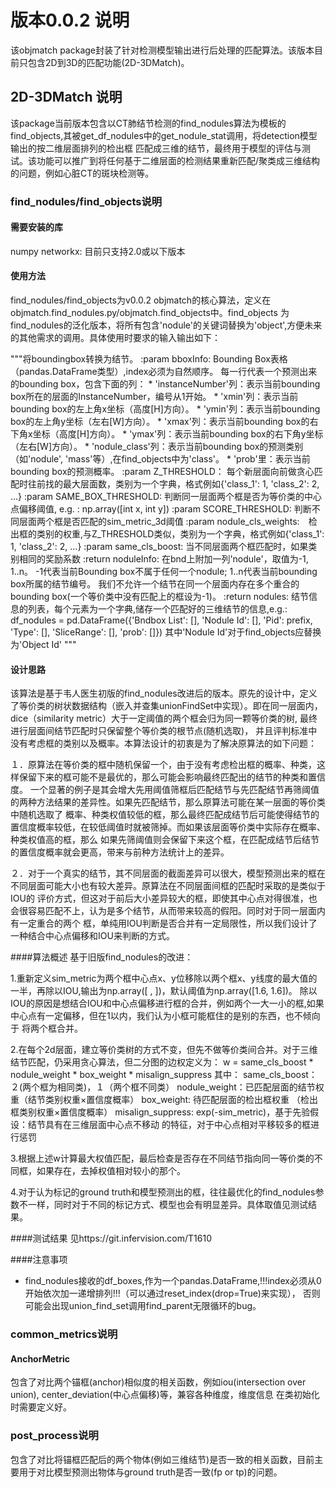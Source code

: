 # 版本0.0.2 说明
该objmatch package封装了针对检测模型输出进行后处理的匹配算法。该版本目前只包含2D到3D的匹配功能(2D-3DMatch)。

## 2D-3DMatch 说明
该package当前版本包含以CT肺结节检测的find_nodules算法为模板的find_objects,其被get_df_nodules中的get_nodule_stat调用，将detection模型输出的按二维层面排列的检出框
匹配成三维的结节，最终用于模型的评估与测试。该功能可以推广到将任何基于二维层面的检测结果重新匹配/聚类成三维结构的问题，例如心脏CT的斑块检测等。

### find_nodules/find_objects说明

#### 需要安装的库
numpy
networkx: 目前只支持2.0或以下版本

#### 使用方法
find_nodules/find_objects为v0.0.2 objmatch的核心算法，定义在objmatch.find_nodules.py/objmatch.find_objects中。find_objects
为find_nodules的泛化版本，将所有包含'nodule'的关键词替换为'object',方便未来的其他需求的调用。具体使用时要求的输入输出如下：

 """将boundingbox转换为结节。
    :param bboxInfo: Bounding Box表格（pandas.DataFrame类型）,index必须为自然顺序。
                     每一行代表一个预测出来的bounding box，包含下面的列：
                     * 'instanceNumber'列：表示当前bounding box所在的层面的InstanceNumber，编号从1开始。
                     * 'xmin'列：表示当前bounding box的左上角x坐标（高度[H]方向）。
                     * 'ymin'列：表示当前bounding box的左上角y坐标（左右[W]方向）。
                     * 'xmax'列：表示当前bounding box的右下角x坐标（高度[H]方向）。
                     * 'ymax'列：表示当前bounding box的右下角y坐标（左右[W]方向）。
                     * 'nodule_class'列：表示当前bounding box的预测类别（如'nodule', 'mass'等）,在find_objects中为'class'。
                     * 'prob'里：表示当前bounding box的预测概率。
    :param Z_THRESHOLD： 每个新层面向前做贪心匹配时往前找的最大层面数，类别为一个字典，格式例如{'class_1': 1, 'class_2': 2, ...}
    :param SAME_BOX_THRESHOLD: 判断同一层面两个框是否为等价类的中心点偏移阈值, e.g. : np.array([int x, int y])
    :param SCORE_THRESHOLD: 判断不同层面两个框是否匹配的sim_metric_3d阈值
    :param nodule_cls_weights:　检出框的类别的权重,与Z_THRESHOLD类似，类别为一个字典，格式例如{'class_1': 1, 'class_2': 2, ...}
    :param same_cls_boost: 当不同层面两个框匹配时，如果类别相同的奖励系数
    :return noduleInfo: 在bnd上附加一列'nodule'，取值为-1, 1..n。
                        -1代表当前Bounding box不属于任何一个nodule;
                        1..n代表当前bounding box所属的结节编号。
                        我们不允许一个结节在同一个层面内存在多个重合的bounding box(一个等价类中没有匹配上的框设为-1)。
    :return nodules: 结节信息的列表，每个元素为一个字典,储存一个匹配好的三维结节的信息,e.g.: 
                     df_nodules = pd.DataFrame({'Bndbox List': [], 'Nodule Id': [], 'Pid': prefix, 'Type': [],
                               'SliceRange': [], 'prob': []})
                     其中'Nodule Id'对于find_objects应替换为'Object Id'
 """

#### 设计思路
该算法是基于韦人医生初版的find_nodules改进后的版本。原先的设计中，定义了等价类的树状数据结构（嵌入并查集unionFindSet中实现）。即在同一层面内，
dice（similarity metric）大于一定阈值的两个框会归为同一颗等价类的树, 最终进行层面间结节匹配时只保留整个等价类的根节点(随机选取)，
并且评判标准中没有考虑框的类别以及概率。本算法设计的初衷是为了解决原算法的如下问题：

１．原算法在等价类的框中随机保留一个，由于没有考虑检出框的概率、种类，这样保留下来的框可能不是最优的，那么可能会影响最终匹配出的结节的种类和置信度。
一个显著的例子是其会增大先用阈值筛框后匹配结节与先匹配结节再筛阈值的两种方法结果的差异性。如果先匹配结节，那么原算法可能在某一层面的等价类中随机选取了
概率、种类权值较低的框，那么最终匹配成结节后可能使得结节的置信度概率较低，在较低阈值时就被筛掉。而如果该层面等价类中实际存在概率、种类权值高的框，那么
如果先筛阈值则会保留下来这个框，在匹配成结节后结节的置信度概率就会更高，带来与前种方法统计上的差异。

２．对于一个真实的结节，其不同层面的截面差异可以很大，模型预测出来的框在不同层面可能大小也有较大差异。原算法在不同层面间框的匹配时采取的是类似于IOU的
评价方式，但这对于前后大小差异较大的框，即使其中心点对得很准，也会很容易匹配不上，认为是多个结节，从而带来较高的假阳。同时对于同一层面内有一定重合的两个
框，单纯用IOU判断是否合并有一定局限性，所以我们设计了一种结合中心点偏移和IOU来判断的方式。

####算法概述
基于旧版find_nodules的改进：

1.重新定义sim_metric为两个框中心点x、y位移除以两个框x、y线度的最大值的一半，再除以IOU,输出为np.array([ , ])，默认阈值为np.array([1.6, 1.6])。
除以IOU的原因是想结合IOU和中心点偏移进行框的合并，例如两个一大一小的框,如果中心点有一定偏移，但在1以内，我们认为小框可能框住的是别的东西，也不倾向于
将两个框合并。

2.在每个2d层面，建立等价类树的方式不变，但先不做等价类间合并。对于三维结节匹配，仍采用贪心算法，但二分图的边权定义为：
w = same_cls_boost * nodule_weight * box_weight * misalign_suppress 其中： same_cls_boost：２(两个框为相同类)，１（两个框不同类） 
nodule_weight：已匹配层面的结节权重（结节类别权重×置信度概率） box_weight: 待匹配层面的检出框权重 （检出框类别权重×置信度概率） 
misalign_suppress: exp(-sim_metric)，基于先验假设：结节具有在三维层面中心点不移动 的特征，对于中心点相对平移较多的框进行惩罚

3.根据上述w计算最大权值匹配，最后检查是否存在不同结节指向同一等价类的不同框，如果存在，去掉权值相对较小的那个。

4.对于认为标记的ground truth和模型预测出的框，往往最优化的find_nodules参数不一样，同时对于不同的标记方式、模型也会有明显差异。具体取值见测试结果。

####测试结果
见https://git.infervision.com/T1610

####注意事项

- find_nodules接收的df_boxes,作为一个pandas.DataFrame,!!!index必须从0开始依次加一递增排列!!!（可以通过reset_index(drop=True)来实现），
否则可能会出现union_find_set调用find_parent无限循环的bug。

### common_metrics说明

#### AnchorMetric

包含了对比两个锚框(anchor)相似度的相关函数，例如iou(intersection over union), center_deviation(中心点偏移)等，兼容各种维度，维度信息
在类初始化时需要定义好。

### post_process说明

包含了对比将锚框匹配后的两个物体(例如三维结节)是否一致的相关函数，目前主要用于对比模型预测出物体与ground truth是否一致(fp or tp)的问题。